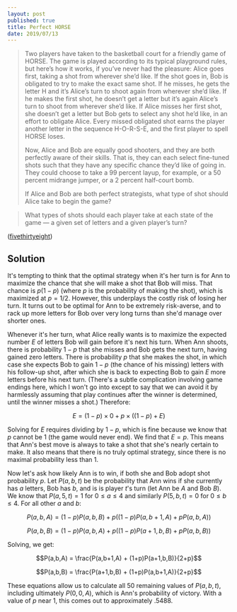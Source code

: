 ```yaml
---
layout: post
published: true
title: Perfect HORSE
date: 2019/07/13
---
```


>Two players have taken to the basketball court for a friendly game of HORSE. The game is played according to its typical playground rules, but here’s how it works, if you’ve never had the pleasure: Alice goes first, taking a shot from wherever she’d like. If the shot goes in, Bob is obligated to try to make the exact same shot. If he misses, he gets the letter H and it’s Alice’s turn to shoot again from wherever she’d like. If he makes the first shot, he doesn’t get a letter but it’s again Alice’s turn to shoot from wherever she’d like. If Alice misses her first shot, she doesn’t get a letter but Bob gets to select any shot he’d like, in an effort to obligate Alice. Every missed obligated shot earns the player another letter in the sequence H-O-R-S-E, and the first player to spell HORSE loses.
>
>Now, Alice and Bob are equally good shooters, and they are both perfectly aware of their skills. That is, they can each select fine-tuned shots such that they have any specific chance they’d like of going in. They could choose to take a 99 percent layup, for example, or a 50 percent midrange jumper, or a 2 percent half-court bomb.
>
>If Alice and Bob are both perfect strategists, what type of shot should Alice take to begin the game?

>What types of shots should each player take at each state of the game — a given set of letters and a given player’s turn?

<!--more-->

([fivethirtyeight](https://fivethirtyeight.com/features/i-would-walk-500-miles-and-i-would-riddle-500-more/))

## Solution

It's tempting to think that the optimal strategy when it's her turn is for Ann to maximize the chance that she will make a shot that Bob will miss.  That chance is $p(1-p)$ (where $p$ is the probability of making the shot), which is maximized at $p = 1/2$.  However, this underplays the costly risk of losing her turn. It turns out to be optimal for Ann to be extremely risk-averse, and to rack up more letters for Bob over very long turns than she'd manage over shorter ones.

Whenever it's her turn, what Alice really wants is to maximize the expected number $E$ of letters Bob will gain before it's next his turn. When Ann shoots, there is probability $1-p$ that she misses and Bob gets the next turn, having gained zero letters. There is probability $p$ that she makes the shot, in which case she expects Bob to gain $1-p$ (the chance of his missing) letters with his follow-up shot, after which she is back to expecting Bob to gain $E$ more letters before his next turn. (There's a subtle complication involving game endings here, which I won't go into except to say that we can avoid it by harmlessly assuming that play continues after the winner is determined, until the winner misses a shot.) Therefore:

$$E = (1-p)\times 0 + p \times ((1-p) + E)$$

Solving for $E$ requires dividing by $1-p$, which is fine because we know that $p$ cannot be $1$ (the game would never end). We find that $E = p$. This means that Ann's best move is always to take a shot that she's nearly certain to make. It also means that there is no truly optimal strategy, since there is no maximal probability less than $1$.

Now let's ask how likely Ann is to win, if both she and Bob adopt shot probability $p$. Let $P(a,b,t)$ be the probability that Ann wins if she currently has $a$ letters, Bob has $b$, and is is player $t$'s turn (let Ann be $A$ and Bob $B$). We know that $P(a,5,t) = 1$ for $0 \leq a \leq 4$ and similarly $P(5,b,t) = 0$ for $0 \leq b \leq 4$. For all other $a$ and $b$:

$$P(a,b,A) = (1-p)P(a,b,B) + p((1-p)P(a,b+1,A) + pP(a,b,A))$$

$$P(a,b,B) = (1-p)P(a,b,A) + p((1-p)P(a+1,b,B) + pP(a,b,B))$$

Solving, we get:

$$P(a,b,A) = \frac{P(a,b+1,A) + (1+p)P(a+1,b,B)}{2+p}$$

$$P(a,b,B) = \frac{P(a+1,b,B) + (1+p)P(a,b+1,A)}{2+p}$$

These equations allow us to calculate all $50$ remaining values of $P(a,b,t)$, including ultimately $P(0,0,A)$, which is Ann's probability of victory. With a value of $p$ near $1$, this comes out to approximately $.5488$.

<br>
